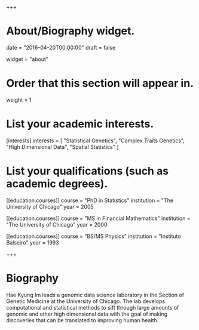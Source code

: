 +++
# About/Biography widget.

date = "2016-04-20T00:00:00"
draft = false

widget = "about"

# Order that this section will appear in.
weight = 1

# List your academic interests.
[interests]
  interests = [
    "Statistical Genetics",
    "Complex Traits Genetics",
    "High Dimensional Data",
    "Spatial Statistics"
  ]

# List your qualifications (such as academic degrees).
[[education.courses]]
  course = "PhD in Statistics"
  institution = "The University of Chicago"
  year = 2005

[[education.courses]]
  course = "MS in Financial Mathematics"
  institution = "The University of Chicago"
  year = 2000

[[education.courses]]
  course = "BS/MS Physics"
  institution = "Instituto Balseiro"
  year = 1993

+++

# Biography

Hae Kyung Im leads a genomic data science laboratory in the Section of Genetic Medicine at the University of Chicago. The lab develops computational and statistical methods to sift through large amounts of genomic and other high dimensional data with the goal of making discoveries that can be translated to improving human health.
